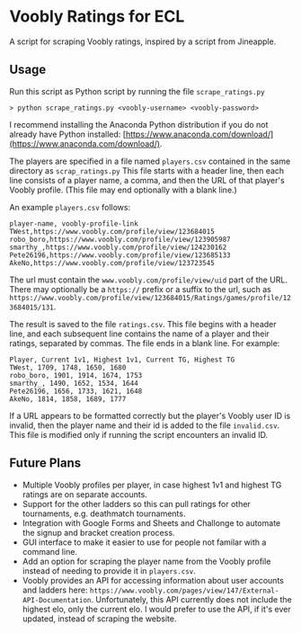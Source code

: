 # Voobly Ratings for ECL

A script for scraping Voobly ratings, inspired by a script from Jineapple.

## Usage

Run this script as Python script by running the file `scrape_ratings.py`
```
> python scrape_ratings.py <voobly-username> <voobly-password>
```
I recommend installing the Anaconda Python distribution if you do not already have Python installed: [https://www.anaconda.com/download/](https://www.anaconda.com/download/).

<!-- TODO windows explorer and powershell screenshots -->

The players are specified in a file named `players.csv` contained in the same directory as `scrap_ratings.py`
This file starts with a header line, then each line consists of a player name, a comma, and then the URL of that player's Voobly profile.
(This file may end optionally with a blank line.)

An example `players.csv` follows:
```
player-name, voobly-profile-link
TWest,https://www.voobly.com/profile/view/123684015
robo_boro,https://www.voobly.com/profile/view/123905987
smarthy_,https://www.voobly.com/profile/view/124230162
Pete26196,https://www.voobly.com/profile/view/123685133
AkeNo,https://www.voobly.com/profile/view/123723545
```

The url must contain the `www.voobly.com/profile/view/uid` part of the URL.
There may optionally be a `https://` prefix or a suffix to the url, such as `https://www.voobly.com/profile/view/123684015/Ratings/games/profile/123684015/131`.

The result is saved to the file `ratings.csv`.
This file begins with a header line, and each subsequent line contains the name of a player and their ratings, separated by commas.
The file ends in a blank line.
For example:
```
Player, Current 1v1, Highest 1v1, Current TG, Highest TG
TWest, 1709, 1748, 1650, 1680
robo_boro, 1901, 1914, 1674, 1753
smarthy_, 1490, 1652, 1534, 1644
Pete26196, 1656, 1733, 1621, 1648
AkeNo, 1814, 1858, 1689, 1777

```

If a URL appears to be formatted correctly but the player's Voobly user ID is invalid, then the player name and their id is added to the file `invalid.csv`.
This file is modified only if running the script encounters an invalid ID.

## Future Plans
* Multiple Voobly profiles per player, in case highest 1v1 and highest TG ratings are on separate accounts.
* Support for the other ladders so this can pull ratings for other tournaments, e.g. deathmatch tournaments.
* Integration with Google Forms and Sheets and Challonge to automate the signup and bracket creation process.
* GUI interface to make it easier to use for people not familar with a command line.
* Add an option for scraping the player name from the Voobly profile instead of needing to provide it in `players.csv`.
* Voobly provides an API for accessing information about user accounts and ladders here: `https://www.voobly.com/pages/view/147/External-API-Documentation`. Unfortunately, this API currently does not include the highest elo, only the current elo. I would prefer to use the API, if it's ever updated, instead of scraping the website.
